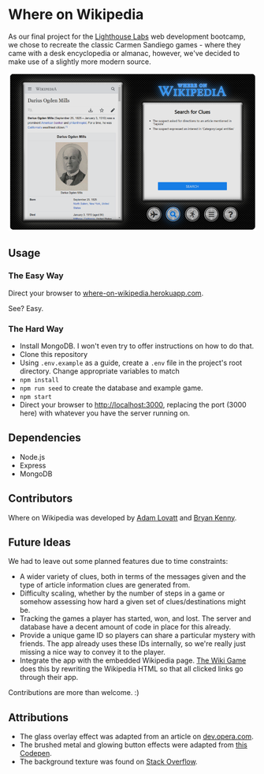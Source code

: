 # Where on Wikipedia

As our final project for the [Lighthouse Labs](https://www.lighthouselabs.ca) web development bootcamp, we chose to recreate the classic Carmen Sandiego games - where they came with a desk encyclopedia or almanac, however, we've decided to make use of a slightly more modern source.

![Where on Wikipedia](public/assets/screenshot.png)

## Usage

### The Easy Way

Direct your browser to [where-on-wikipedia.herokuapp.com](https://where-on-wikipedia.herokuapp.com/).

See? Easy.

### The Hard Way

- Install MongoDB. I won't even try to offer instructions on how to do that.
- Clone this repository
- Using `.env.example` as a guide, create a `.env` file in the project's root directory. Change appropriate variables to match
- `npm install`
- `npm run seed` to create the database and example game.
- `npm start`
- Direct your browser to [http://localhost:3000](http://localhost:3000), replacing the port (3000 here) with whatever you have the server running on.

## Dependencies

- Node.js
- Express
- MongoDB

## Contributors

Where on Wikipedia was developed by [Adam Lovatt](https://github.com/jalovatt/) and [Bryan Kenny](https://github.com/bryankenny).

## Future Ideas

We had to leave out some planned features due to time constraints:

- A wider variety of clues, both in terms of the messages given and the type of article information clues are generated from.
- Difficulty scaling, whether by the number of steps in a game or somehow assessing how hard a given set of clues/destinations might be.
- Tracking the games a player has started, won, and lost. The server and database have a decent amount of code in place for this already.
- Provide a unique game ID so players can share a particular mystery with friends. The app already uses these IDs internally, so we're really just missing a nice way to convey it to the player.
- Integrate the app with the embedded Wikipedia page. [The Wiki Game](https://www.thewikigame.com) does this by rewriting the Wikipedia HTML so that all clicked links go through their app.

Contributions are more than welcome. :)

## Attributions

- The glass overlay effect was adapted from an article on [dev.opera.com](https://dev.opera.com/articles/beautiful-ui-styling-with-css3/#glassbox).
- The brushed metal and glowing button effects were adapted from [this Codepen](https://codepen.io/simurai/pen/DwJdq).
- The background texture was found on [Stack Overflow](https://stackoverflow.com/a/34556311/9667199).
